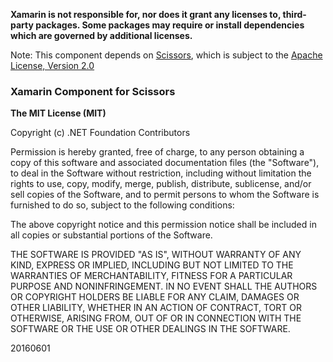**Xamarin is not responsible for, nor does it grant any licenses to, third-party packages. Some packages may require or install dependencies which are governed by additional licenses.**

Note: This component depends on [Scissors](https://github.com/lyft/scissors/), which is subject to the [Apache License, Version 2.0](https://github.com/lyft/scissors/blob/master/LICENSE.txt)

### Xamarin Component for Scissors

**The MIT License (MIT)**

Copyright (c) .NET Foundation Contributors

Permission is hereby granted, free of charge, to any person obtaining a copy of this software and associated documentation files (the "Software"), to deal in the Software without restriction, including without limitation the rights to use, copy, modify, merge, publish, distribute, sublicense, and/or sell copies of the Software, and to permit persons to whom the Software is furnished to do so, subject to the following conditions:

The above copyright notice and this permission notice shall be included in all copies or substantial portions of the Software.

THE SOFTWARE IS PROVIDED "AS IS", WITHOUT WARRANTY OF ANY KIND, EXPRESS OR IMPLIED, INCLUDING BUT NOT LIMITED TO THE WARRANTIES OF MERCHANTABILITY, FITNESS FOR A PARTICULAR PURPOSE AND NONINFRINGEMENT. IN NO EVENT SHALL THE AUTHORS OR COPYRIGHT HOLDERS BE LIABLE FOR ANY CLAIM, DAMAGES OR OTHER LIABILITY, WHETHER IN AN ACTION OF CONTRACT, TORT OR OTHERWISE, ARISING FROM, OUT OF OR IN CONNECTION WITH THE SOFTWARE OR THE USE OR OTHER DEALINGS IN THE SOFTWARE.

20160601
